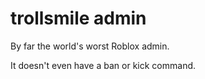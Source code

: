 # trollsmile admin

By far the world's worst Roblox admin.

It doesn't even have a ban or kick command.
